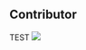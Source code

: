 ## Contributor

TEST
[![](https://img.shields.io/badge/PawaOx4th-181717?style=flat&logo=github&logoColor=ffffff)](https://github.com/PawaOx4th)
